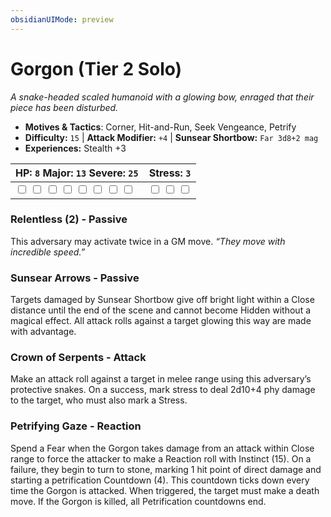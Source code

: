 ```yaml
---
obsidianUIMode: preview
---
```

# Gorgon (Tier 2 Solo)

*A snake-headed scaled humanoid with a glowing bow, enraged that their piece has been disturbed.*

- **Motives & Tactics**: Corner, Hit-and-Run, Seek Vengeance, Petrify
- **Difficulty:** `15` | **Attack Modifier:** `+4` | **Sunsear Shortbow:** `Far 3d8+2 mag`
- **Experiences:** Stealth +3

| HP: `8` Major: `13` Severe: `25` | Stress: `3` |
|--|--|
|  <input type="checkbox" unchecked id="c1fcb581"> <input type="checkbox" unchecked id="34fc0f4f"> <input type="checkbox" unchecked id="e71ef89f"> <input type="checkbox" unchecked id="0eb9291d"> <input type="checkbox" unchecked id="a515bef2"> <input type="checkbox" unchecked id="9de3e891"> <input type="checkbox" unchecked id="3efb7e57"> <input type="checkbox" unchecked id="b9d216e4"> |  <input type="checkbox" unchecked id="d4c9d83a"> <input type="checkbox" unchecked id="b7240b23"> <input type="checkbox" unchecked id="fe42bf6e"> |

### Relentless (2) - Passive

This adversary may activate twice in a GM move. *“They move with incredible speed.”*

### Sunsear Arrows - Passive

Targets damaged by Sunsear Shortbow give off bright light within a Close distance until the end of the scene and cannot become Hidden without a magical effect. All attack rolls against a target glowing this way are made with advantage. 

### Crown of Serpents - Attack

Make an attack roll against a target in melee range using this adversary’s protective snakes. On a success, mark stress to deal 2d10+4 phy damage to the target, who must also mark a Stress. 

### Petrifying Gaze - Reaction

Spend a Fear when the Gorgon takes damage from an attack within Close range to force the attacker to make a Reaction roll with Instinct (15). On a failure, they begin to turn to stone, marking 1 hit point of direct damage and starting a petrification Countdown (4). This countdown ticks down every time the Gorgon is attacked. When triggered, the target must make a death move. If the Gorgon is killed, all Petrification countdowns end. 


